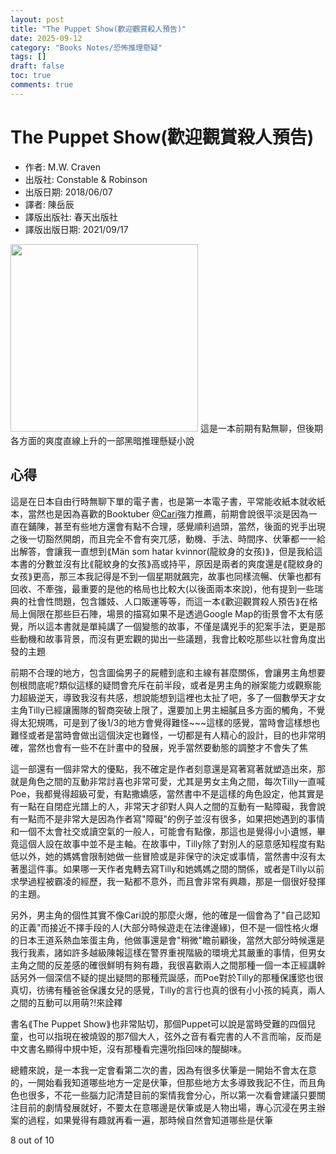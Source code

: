 ```yaml
---
layout: post
title: "The Puppet Show(歡迎觀賞殺人預告)"
date: 2025-09-12
category: "Books Notes/恐怖推理懸疑"
tags: []
draft: false
toc: true
comments: true
---
```


# The Puppet Show(歡迎觀賞殺人預告)
* 作者: M.W. Craven
* 出版社: Constable & Robinson
* 出版日期: 2018/06/07
* 譯者: 陳岳辰
* 譯版出版社: 春天出版社
* 譯版出版日期: 2021/09/17

<img src="/assets/posts/" alt="" width="300">
這是一本前期有點無聊，但後期各方面的爽度直線上升的一部黑暗推理懸疑小說
<!-- more -->

## 心得
這是在日本自由行時無聊下單的電子書，也是第一本電子書，平常能收紙本就收紙本，當然也是因為喜歡的Booktuber [@Cari](https://www.instagram.com/cari_me_around/)強力推薦，前期會說很平淡是因為一直在鋪陳，甚至有些地方還會有點不合理，感覺順利過頭，當然，後面的兇手出現之後一切豁然開朗，而且完全不會有突兀感，動機、手法、時間序、伏筆都一一給出解答，會讓我一直想到⟪Män som hatar kvinnor(龍紋身的女孩)⟫，但是我給這本書的分數並沒有比⟪龍紋身的女孩⟫高或持平，原因是兩者的爽度還是⟪龍紋身的女孩⟫更高，那三本我記得是不到一個星期就飆完，故事也同樣流暢、伏筆也都有回收、不牽強，最重要的是他的格局也比較大(以後面兩本來說)，他有提到一些瑞典的社會性問題，包含雛妓、人口販運等等，而這一本⟪歡迎觀賞殺人預告⟫在格局上侷限在那些巨石陣，場景的描寫如果不是透過Google Map的街景會不太有感覺，所以這本書就是單純講了一個變態的故事，不僅是講兇手的犯案手法，更是那些動機和故事背景，而沒有更宏觀的拋出一些議題，我會比較吃那些以社會角度出發的主題

前期不合理的地方，包含圖倫男子的屍體到底和主線有甚麼關係，會讓男主角想要刨根問底呢?類似這樣的疑問會充斥在前半段，或者是男主角的辦案能力或觀察能力超級逆天，導致我沒有共感，想說能想到這裡也太扯了吧，多了一個數學天才女主角Tilly已經讓團隊的智商突破上限了，還要加上男主細膩且多方面的觸角，不覺得太犯規嗎，可是到了後1/3的地方會覺得難怪~~~這樣的感覺，當時會這樣想也難怪或者是當時會做出這個決定也難怪，一切都是有人精心的設計，目的也非常明確，當然也會有一些不在計畫中的發展，兇手當然要動態的調整才不會失了焦

這一部還有一個非常大的優點，我不確定是作者刻意還是寫著寫著就塑造出來，那就是角色之間的互動非常討喜也非常可愛，尤其是男女主角之間，每次Tilly一直喊Poe，我都覺得超級可愛，有點撒嬌感，當然書中不是這樣的角色設定，他其實是有一點在自閉症光譜上的人，非常天才卻對人與人之間的互動有一點障礙，我會說有一點而不是非常大是因為作者寫"障礙"的例子並沒有很多，如果把她遇到的事情和一個不太會社交或讀空氣的一般人，可能會有點像，那這也是覺得小小遺憾，畢竟這個人設在故事中並不是主軸。在故事中，Tilly除了對別人的惡意感知程度有點低以外，她的媽媽會限制她做一些冒險或是非保守的決定或事情，當然書中沒有太著墨這件事。如果哪一天作者鬼轉去寫Tilly和她媽媽之間的關係，或者是Tilly以前求學過程被霸凌的經歷，我一點都不意外，而且會非常有興趣，那是一個很好發揮的主題。

另外，男主角的個性其實不像Cari說的那麼火爆，他的確是一個會為了"自己認知的正義"而接近不擇手段的人(大部分時候遊走在法律邊緣)，但不是一個性格火爆的日本王道系熱血笨蛋主角，他做事還是會"稍微"瞻前顧後，當然大部分時候還是我行我素，諸如許多越級陳報這樣在警界重視階級的環境尤其嚴重的事情，但男女主角之間的反差感的確很鮮明有夠有趣，我很喜歡兩人之間那種一個一本正經講幹話另外一個深信不疑的提出疑問的那種荒誕感，而Poe對於Tilly的那種保護慾也很真切，彷彿有種爸爸保護女兒的感覺，Tilly的言行也真的很有小小孩的純真，兩人之間的互動可以用萌?!來詮釋

書名⟪The Puppet Show⟫也非常貼切，那個Puppet可以說是當時受難的四個兒童，也可以指現在被燒毀的那7個大人，弦外之音有看完書的人不言而喻，反而是中文書名顯得中規中矩，沒有那種看完還吮指回味的醍醐味。

總體來說，是一本我一定會看第二次的書，因為有很多伏筆是一開始不會太在意的，一開始看我知道哪些地方一定是伏筆，但那些地方太多導致我記不住，而且角色也很多，不花一些腦力記清楚目前的案情我會分心，所以第一次看會建議只要關注目前的劇情發展就好，不要太在意哪邊是伏筆或是人物出場，專心沉浸在男主辦案的過程，如果覺得有趣就再看一遍，那時候自然會知道哪些是伏筆

8 out of 10